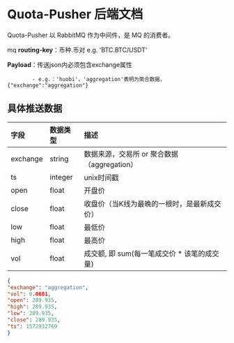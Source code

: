 # Quota-Pusher 后端文档

Quota-Pusher 以 RabbitMQ 作为中间件，是 MQ 的消费者。

mq **routing-key**：币种.币对
				   e.g. 'BTC.BTC/USDT'

**Payload**：传送json内必须包含exchange属性

            - e.g.：'huobi'，'aggregation'表明为聚合数据，{"exchange":"aggregation"}

## 具体推送数据

| 字段     | 数据类型 | 描述                                        |
| :------- | :------- | :------------------------------------------ |
| exchange | string   | 数据来源，交易所 or 聚合数据（aggregation） |
| ts       | integer  | unix时间戳                                  |
| open     | float    | 开盘价                                      |
| close    | float    | 收盘价（当K线为最晚的一根时，是最新成交价） |
| low      | float    | 最低价                                      |
| high     | float    | 最高价                                      |
| vol      | float    | 成交额, 即 sum(每一笔成交价 * 该笔的成交量) |

```json
{
"exchange": "aggregation",
"vol": 0.0681, 
"open": 289.935, 
"high": 289.935, 
"low": 289.935, 
"close": 289.935, 
"ts": 1572932760
}
```


